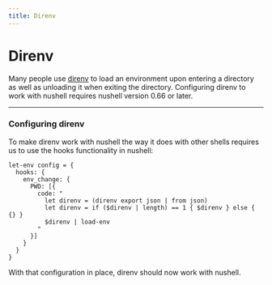 ```yaml
---
title: Direnv
---
```


# Direnv

Many people use [direnv](https://direnv.net) to load an environment upon entering a directory as well as unloading it when exiting the directory.
Configuring direnv to work with nushell requires nushell version 0.66 or later.

---

### Configuring direnv

To make direnv work with nushell the way it does with other shells requires us to use the hooks functionality in nushell:

```shell
let-env config = {
  hooks: {
    env_change: {
      PWD: [{
        code: "
          let direnv = (direnv export json | from json)
          let direnv = if ($direnv | length) == 1 { $direnv } else { {} }
          $direnv | load-env
        "
      }]
    }
  }
}
```

With that configuration in place, direnv should now work with nushell.
